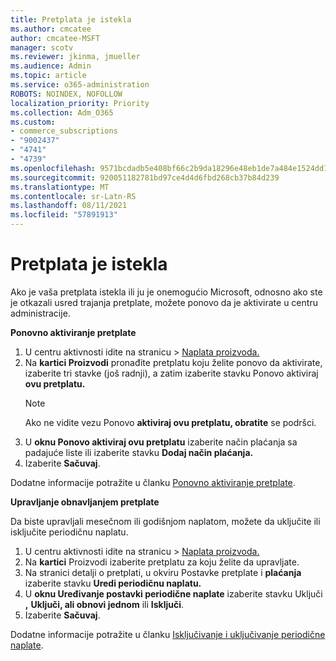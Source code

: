 ```yaml
---
title: Pretplata je istekla
ms.author: cmcatee
author: cmcatee-MSFT
manager: scotv
ms.reviewer: jkinma, jmueller
ms.audience: Admin
ms.topic: article
ms.service: o365-administration
ROBOTS: NOINDEX, NOFOLLOW
localization_priority: Priority
ms.collection: Adm_O365
ms.custom:
- commerce_subscriptions
- "9002437"
- "4741"
- "4739"
ms.openlocfilehash: 9571bcdadb5e408bf66c2b9da18296e48eb1de7a484e1524dd1751008eb5fe5a
ms.sourcegitcommit: 920051182781bd97ce4d4d6fbd268cb37b84d239
ms.translationtype: MT
ms.contentlocale: sr-Latn-RS
ms.lasthandoff: 08/11/2021
ms.locfileid: "57891913"
---
```

# <a name="subscription-expired"></a>Pretplata je istekla

Ako je vaša pretplata istekla ili ju je onemogućio Microsoft, odnosno ako ste je otkazali usred trajanja pretplate, možete ponovo da je aktivirate u centru administracije.

**Ponovno aktiviranje pretplate**

1. U centru aktivnosti idite na stranicu  >  [Naplata proizvoda.](https://go.microsoft.com/fwlink/p/?linkid=842054)
2. Na **kartici Proizvodi** pronađite pretplatu koju želite ponovo da aktivirate, izaberite tri stavke (još radnji), a zatim izaberite stavku Ponovo aktiviraj **ovu pretplatu.**
    > [!NOTE]
    > Ako ne vidite vezu Ponovo **aktiviraj ovu pretplatu, obratite** se podršci.
3. U **oknu Ponovo aktiviraj ovu pretplatu** izaberite način plaćanja sa padajuće liste ili izaberite stavku **Dodaj način plaćanja.**
4. Izaberite **Sačuvaj**.

Dodatne informacije potražite u članku [Ponovno aktiviranje pretplate](https://docs.microsoft.com/microsoft-365/commerce/subscriptions/reactivate-your-subscription).

**Upravljanje obnavljanjem pretplate**

Da biste upravljali mesečnom ili godišnjom naplatom, možete da uključite ili isključite periodičnu naplatu.

1. U centru aktivnosti idite na stranicu  >  [Naplata proizvoda.](https://go.microsoft.com/fwlink/p/?linkid=842054)
2. Na **kartici** Proizvodi izaberite pretplatu za koju želite da upravljate.
3. Na stranici detalji o pretplati, u okviru Postavke pretplate i **plaćanja** izaberite stavku **Uredi periodičnu naplatu.**
4. U **oknu Uređivanje postavki periodične naplate** izaberite stavku Uključi **,** **Uključi, ali obnovi jednom** ili **Isključi**.
5. Izaberite **Sačuvaj**.

Dodatne informacije potražite u članku [Isključivanje i uključivanje periodične naplate](https://docs.microsoft.com/microsoft-365/commerce/subscriptions/renew-your-subscription#turn-recurring-billing-off-or-on).